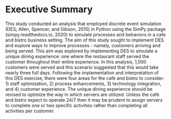 # Executive Summary
This study conducted an analysis that employed discrete event simulation (DES; Allen, Spencer, and Gibson, 2015) in Python using the SimPy package (simpy.readthedocs.io, 2020) to simulate processes and behaviors in a cafe and bistro business setting. The aim of this study sought to implement DES and explore ways to improve processes - namely, customers arriving and being served. This aim was explored by implementing DES to simulate a unique dining experience: one where the restaurant staff served the customer throughout their entire experience. 
In this analysis, 1,000 customers were served and this scenario suggested that this would take nearly three full days. Following the implementation and interpretation of this DES exercise, there were four areas for the café and bistro to consider: 1) staff optimization, 2) process enhancements, 3) technology integration, and 4) customer experience. The unique dining experience should be revised to optimize the way in which servers are utilized. Unless the café and bistro expect to operate 24/7 then it may be prudent to assign servers to complete one or two specific activities rather than completing all activities per customer. 

